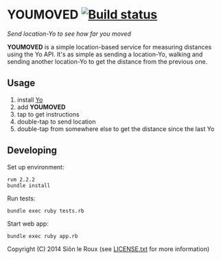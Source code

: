 YOUMOVED [ ![Build status](http://img.shields.io/codeship/e6c959b0-265a-0133-4abc-42218616331f.svg)](https://www.codeship.io/projects/97063)
=========

*Send location-Yo to see how far you moved*

**YOUMOVED** is a simple location-based service for measuring distances using
the Yo API.  It's as simple as sending a location-Yo, walking and sending
another location-Yo to get the distance from the previous one.

Usage
-----

1. install [Yo](https://www.justyo.co/)
2. add **YOUMOVED**
3. tap to get instructions
4. double-tap to send location
5. double-tap from somewhere else to get the distance since the last Yo

Developing
----------

Set up environment:

    rvm 2.2.2
    bundle install

Run tests:

    bundle exec ruby tests.rb

Start web app:

    bundle exec ruby app.rb

Copyright (C) 2014 Siôn le Roux (see [LICENSE.txt](LICENSE.txt) for more information)
